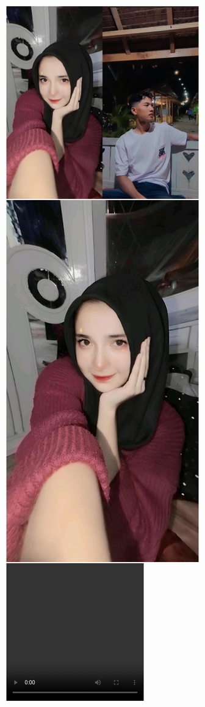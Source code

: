 <html>
<head>
<meta charset="UTF-8">
</head>
<body>
<img src="Fotoram.io.jpg" alt="foto 1" class="foto1"/>
<img src="70da3419ae99c8c582a52d37825981e6.jpg" alt="foto2" class="foto2"/>
<video width="360" height="360" controls>
<source src="923e421ebe724fcc9c850995687a4036(1).mp4" type="video/mp4">
<source src="video-file.ogg" type="video/ogg">
    </video>
</body>
</html>
